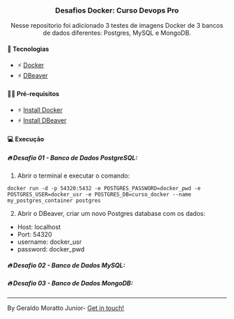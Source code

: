 
<h3 align="center">Desafios Docker: Curso Devops Pro</h3>

<p align="center">Nesse repositorio foi adicionado 3 testes de imagens Docker de 3 bancos de dados diferentes: Postgres, MySQL e MongoDB.</p>

#### 🚀 Tecnologias

- ⚡ [Docker](https://www.docker.com/)
- ⚡ [DBeaver](https://dbeaver.io/)

#### ✋🏻 Pré-requisitos

- ⚡ [Install Docker](https://docs.docker.com/get-docker/)
- ⚡ [Install DBeaver](https://dbeaver.io/download/)

#### 💻 Execução

##### 🔥 Desafio 01 - Banco de Dados PostgreSQL:

1. Abrir o terminal e executar o comando:

```
docker run -d -p 54320:5432 -e POSTGRES_PASSWORD=docker_pwd -e POSTGRES_USER=docker_usr -e POSTGRES_DB=curso_docker --name my_postgres_container postgres
```
 

2. Abrir o DBeaver, criar um novo Postgres database com os dados:

- Host: localhost
- Port: 54320
- username: docker_usr
- password: docker_pwd
  

##### 🔥 Desafio 02 - Banco de Dados MySQL:


##### 🔥 Desafio 03 - Banco de Dados MongoDB:


---

<p>By Geraldo Moratto Junior- <a href="https://www.linkedin.com/in/geraldo-moratto-junior/" target="_blank" rel="nofollow">Get in touch!</a></p>
